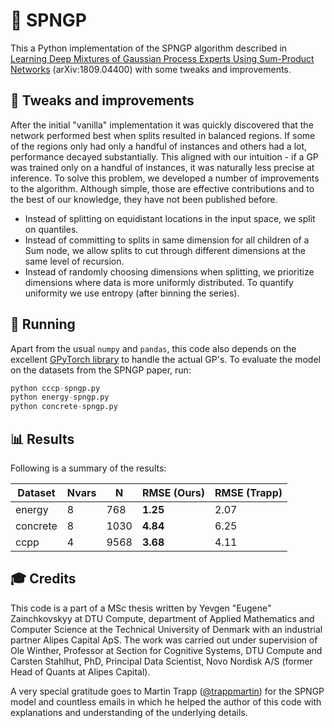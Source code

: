 # :high_brightness: SPNGP

This a Python implementation of the SPNGP algorithm described in
[Learning Deep Mixtures of Gaussian Process Experts Using Sum-Product Networks](https://arxiv.org/abs/1809.04400) (arXiv:1809.04400) with some tweaks and improvements.

## :wrench: Tweaks and improvements 

After the initial "vanilla" implementation it was quickly discovered that the network performed best when splits resulted in balanced regions. If some of the regions only had only a handful of instances and others had a lot, performance decayed substantially. This aligned with our intuition - if a GP was trained only on a handful of instances, it was naturally less precise at inference. To solve this problem, we developed a number of improvements to the algorithm. Although simple, those are effective contributions and to the best of our knowledge, they have not been published before.

* Instead of splitting on equidistant locations in the input space, we split on quantiles.
* Instead of committing to splits in same dimension for all children of a Sum node, we allow splits to cut through different dimensions at the same level of recursion.
* Instead of randomly choosing dimensions when splitting, we prioritize dimensions where data is more uniformly distributed. To quantify uniformity we use entropy (after binning the series).

## :running: Running
Apart from the usual `numpy` and `pandas`, this code also depends on the excellent [GPyTorch library](https://gpytorch.ai) to handle the actual GP's. To evaluate the model on the datasets from the SPNGP paper, run:
```python
python cccp-spngp.py
python energy-spngp.py
python concrete-spngp.py
```

## :bar_chart: Results
Following is a summary of the results:

| Dataset   | Nvars | N    |  RMSE (Ours)  | RMSE (Trapp) |
| --------- | ----- | ---- | ------------- | ------------ |
| energy    | 8     |  768 | **1.25**          | 2.07         |
| concrete  | 8     | 1030 | **4.84**          | 6.25         |
| ccpp      | 4     | 9568 | **3.68**          | 4.11         |

## :mortar_board: Credits
This code is a part of a MSc thesis written by Yevgen "Eugene" Zainchkovskyy at DTU Compute, department of Applied Mathematics and Computer Science at the Technical University of Denmark with an industrial partner Alipes Capital ApS. The work was carried out under supervision of Ole Winther, Professor at Section for Cognitive Systems, DTU Compute and Carsten Stahlhut, PhD, Principal Data Scientist, Novo Nordisk A/S (former Head of Quants at Alipes Capital). 

A very special gratitude goes to Martin Trapp ([@trappmartin](https://github.com/trappmartin)) for the SPNGP model and countless emails in which he helped the author of this code with explanations and understanding of the underlying details. 
